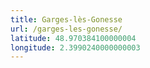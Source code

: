 ```yaml
---
title: Garges-lès-Gonesse
url: /garges-les-gonesse/
latitude: 48.970384100000004
longitude: 2.3990240000000003
---
```

